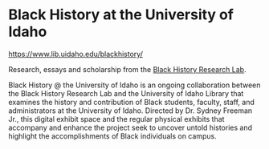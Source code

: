 # Black History at the University of Idaho

<https://www.lib.uidaho.edu/blackhistory/>

Research, essays and scholarship from the [Black History Research Lab](https://www.uidaho.edu/ed/about/spaces/bhrl).

Black History @ the University of Idaho is an ongoing collaboration between the Black History Research Lab and the University of Idaho Library that examines the history and contribution of Black students, faculty, staff, and administrators at the University of Idaho.
Directed by Dr. Sydney Freeman Jr., this digital exhibit space and the regular physical exhibits that accompany and enhance the project seek to uncover untold histories and highlight the accomplishments of Black individuals on campus.